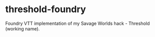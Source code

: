# threshold-foundry
Foundry VTT implementation of my Savage Worlds hack - Threshold (working name).
